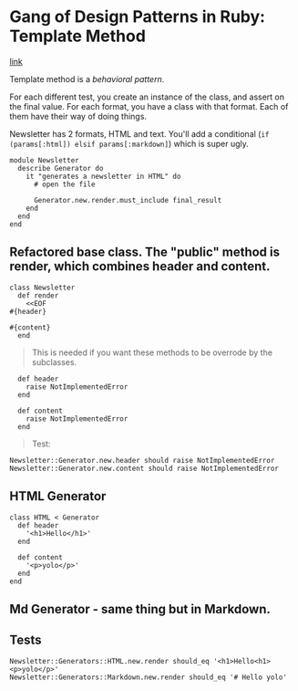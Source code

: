 # Gang of Design Patterns in Ruby: Template Method
[link](http://vimeo.com/86119078)

Template method is a *behavioral pattern*.

For each different test, you create an instance of the class, and assert on the final value. For each format, you have a class with that format. Each of them have their way of doing things.

Newsletter has 2 formats, HTML and text. You'll add a conditional (`if (params[:html]) elsif params[:markdown]`) which is super ugly.

    module Newsletter
      describe Generator do
        it "generates a newsletter in HTML" do
          # open the file

          Generator.new.render.must_include final_result
        end
      end
    end

## Refactored base class. The "public" method is render, which combines header and content.

    class Newsletter
      def render
        <<EOF
    #{header}

    #{content}
      end

> This is needed if you want these methods to be overrode by the subclasses.

      def header
        raise NotImplementedError
      end

      def content
        raise NotImplementedError
      end

> Test:

    Newsletter::Generator.new.header should raise NotImplementedError
    Newsletter::Generator.new.content should raise NotImplementedError

## HTML Generator

    class HTML < Generator
      def header
        '<h1>Hello</h1>'
      end

      def content
        '<p>yolo</p>'
      end
    end

## Md Generator - same thing but in Markdown.

## Tests

    Newsletter::Generators::HTML.new.render should_eq '<h1>Hello<h1><p>yolo</p>'
    Newsletter::Generators::Markdown.new.render should_eq '# Hello yolo'

